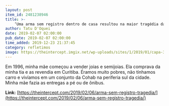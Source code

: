 ```yaml
---
layout: post
item_id: 2481238946
title: >-
    ‘Uma arma sem registro dentro de casa resultou na maior tragédia da minha vida’
author: Tatu D'Oquei
date: 2019-02-07 02:00:00
pub_date: 2019-02-07 02:00:00
time_added: 2019-12-23 21:37:45
category: refletimos
image: https://theintercept.imgix.net/wp-uploads/sites/1/2019/01/capa-3-1548180875.jpg?auto=compress%2Cformat&q=90&fit=crop&w=1200&h=800
---
```


Em 1996, minha mãe começou a vender joias e semijoias. Ela comprava da minha tia e as revendia em Curitiba. Éramos muito pobres, não tínhamos carro e vivíamos em um conjunto da Cohab na periferia sul da cidade. Minha mãe fazia as entregas a pé ou de ônibus.

**Link:** [https://theintercept.com/2019/02/06/arma-sem-registro-tragedia/](https://theintercept.com/2019/02/06/arma-sem-registro-tragedia/)

